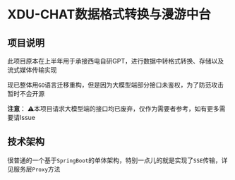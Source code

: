 # XDU-CHAT数据格式转换与漫游中台

## 项目说明
此项目原本在上半年用于承接西电自研GPT，进行数据中转格式转换、存储以及流式媒体传输实现

现已整体用`GO`语言迁移重构，但是因为大模型端部分接口未鉴权，为了防范攻击暂时不会开源

**注意**： ⚠本项目请求大模型端的接口均已废弃，仅作为需要者参考，如有更多需要请Issue

## 技术架构
很普通的一个基于`SpringBoot`的单体架构，特别一点儿的就是实现了`SSE`传输，详见服务层`Proxy`方法
